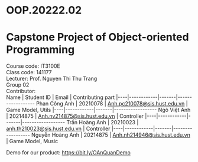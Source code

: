 # OOP.20222.02
# Capstone Project of Object-oriented Programming
Course code: IT3100E<br />
Class code: 141177 <br />
Lecturer: Prof. Nguyen Thi Thu Trang<br />
Group 02<br />
Contributor: <br />
Name | Student ID | Email | Contributing part 
|----|------------|-------|------------------
Phan Công Anh | 20210078 | Anh.pc210078@sis.hust.edu.vn | Game Model, Utils
|----|------------|-------|------------------
Ngô Việt Anh | 20214875 | Anh.nv214875@sis.hust.edu.vn | Controller
|----|------------|-------|------------------
Trần Hoàng Anh | 20210023 | anh.th210023@sis.hust.edu.vn | Controller
|----|------------|-------|------------------
Nguyễn Hoàng Anh | 20214875 | Anh.nh214946@sis.hust.edu.vn | Game Model, Music

Demo for our product: https://bit.ly/OAnQuanDemo
